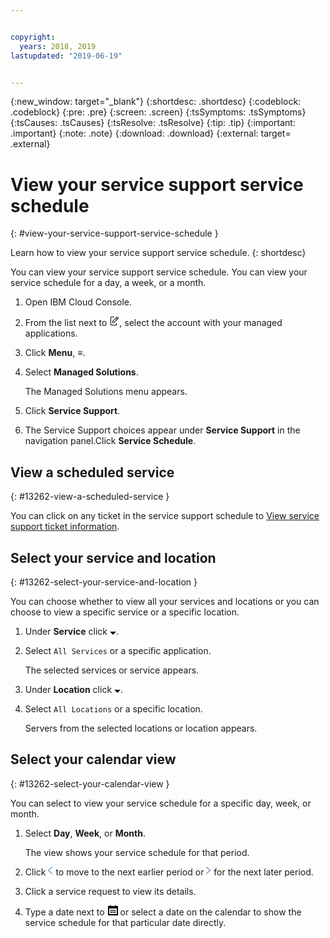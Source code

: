```yaml
---


copyright:
  years: 2018, 2019
lastupdated: "2019-06-19"


---
```


{:new_window: target="_blank"} 
{:shortdesc: .shortdesc} 
{:codeblock: .codeblock} 
{:pre: .pre} 
{:screen: .screen} 
{:tsSymptoms: .tsSymptoms} 
{:tsCauses: .tsCauses} 
{:tsResolve: .tsResolve} 
{:tip: .tip} 
{:important: .important} 
{:note: .note} 
{:download: .download} 
{:external: target= .external} 

# View your service support service schedule
{: #view-your-service-support-service-schedule } 

Learn how to view your service support service schedule.
{: shortdesc} 

You can view your service support service schedule. You can view your
service schedule for a day, a week, or a month.

1.  Open IBM Cloud Console.

2.  From the list next to <svg aria-label="pencil with paper"
    alt="pencil with paper" viewBox="0 0 32 32" width="16"
    height="16"><path d="M22 22v6H6V4h10V2H6a2 2 0 0 0-2 2v24a2 2 0 0
    0 2 2h16a2 2 0 0 0 2-2v-6z"/><path d="M29.537 5.76L26.24
    2.463a1.58 1.58 0 0 0-2.236 0L10 16.467V22h5.533L29.537 7.995a1.58
    1.58 0 0 0 0-2.235zM14.704 20H12v-2.704l9.44-9.441 2.705
    2.704zM25.56 9.145l-2.704-2.704 2.267-2.267 2.704
    2.704z"/></svg>, select the account with your managed
    applications.

3.  Click **Menu**, ≡.

4.  Select **Managed Solutions**.
    
    The Managed Solutions menu appears.

5.  Click **Service Support**.

6.  The Service Support choices appear under **Service Support** in the
    navigation panel.Click **Service Schedule**.

## View a scheduled service
{: #13262-view-a-scheduled-service } 

You can click on any ticket in the service support schedule to [View
service support ticket
information](/docs/managed-solutions?topic=managed-solutions-view-service-support-ticket-information "View service support ticket information").

## Select your service and location
{: #13262-select-your-service-and-location } 

You can choose whether to view all your services and locations or you
can choose to view a specific service or a specific location.

1.  Under **Service** click <svg aria-label="open list of options"
    alt="open list of options" fill-rule="evenodd" height="5" role="img"
    viewBox="0 0 10 5" width="10"><title>open list of
    options</title><path d="M0 0l5 4.998L10 0z"></path></svg>.

2.  Select `All Services` or a specific application.
    
    The selected services or service appears.

3.  Under **Location** click <svg aria-label="open list of options"
    alt="open list of options" fill-rule="evenodd" height="5" role="img"
    viewBox="0 0 10 5" width="10"><title>open list of
    options</title><path d="M0 0l5 4.998L10 0z"></path></svg>.

4.  Select `All Locations` or a specific location.
    
    Servers from the selected locations or location appears.

## Select your calendar view
{: #13262-select-your-calendar-view } 

You can select to view your service schedule for a specific day, week,
or month.

1.  Select **Day**, **Week**, or **Month**.
    
    The view shows your service schedule for that period.

2.  Click <svg fill="#3d70b2" fill-rule="evenodd" height="14"
    width="8"><path d="M1.45 6.002L7 11.27l-.685.726L0 6.003 6.315 0 7
    .726z" fill-rule="nonzero"/></svg> to move to the next earlier
    period or <svg aria-label="right open arrow" alt="right open arrow"
    fill="#3d70b2" fill-rule="evenodd" height="14" width="8"><path
    d="M5.569 5.994L0 .726.687 0l6.336 5.994-6.335 6.002L0 11.27z"
    fill-rule="nonzero"/></svg> for the next later period.

3.  Click a service request to view its details.

4.  Type a date next to <svg aria-label="date picker calendar"
    alt="date picker calendar" height="16" style="enable-background:new
    0 0 16 16;" viewBox="0 0 15 16" width="17"><style
    type="text/css"> .st0{fill:#3D70B2;} </style><g><path
    d="M12.99,0.98v-1h-2v1h-6v-1h-2v1h-3v15h16v-15H12.99z
    M13.99,13.98h-12v-9h12V13.98z"/><rect height="2" width="2"
    x="9.99" y="9.98"/><rect height="2" width="2" x="6.99"
    y="6.98"/><rect height="2" width="2" x="9.99" y="6.98"/><rect
    height="2" width="2" x="6.99" y="9.98"/><rect height="2" width="2"
    x="3.99" y="9.98"/><rect height="2" width="2" x="3.99"
    y="6.98"/></g></svg> or select a date on the calendar to show
    the service schedule for that particular date directly.

